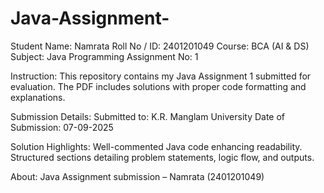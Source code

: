 # Java-Assignment-
Student Name: Namrata 
Roll No / ID: 2401201049
Course: BCA (AI &amp; DS) 
Subject: Java Programming 
Assignment No: 1

Instruction:
This repository contains my Java Assignment 1 submitted for evaluation.
The PDF includes solutions with proper code formatting and explanations.

Submission Details:
Submitted to: K.R. Manglam University
Date of Submission: 07-09-2025

Solution Highlights: 
Well-commented Java code enhancing readability.
Structured sections detailing problem statements, logic flow, and outputs.

About:
Java Assignment submission – Namrata (2401201049)
